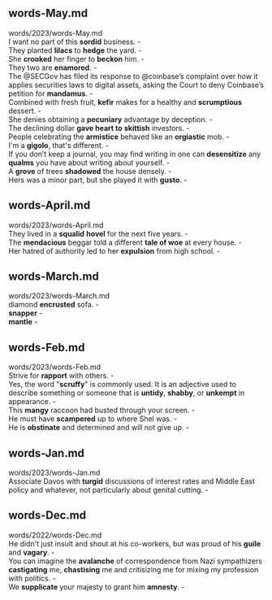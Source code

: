 ## words-May.md ##  
words/2023/words-May.md  
I want no part of this **sordid** business. -  
They planted **lilacs** to **hedge** the yard. -  
She **crooked** her finger to **beckon** him. -  
They two are **enamored**. -  
The @SECGov has filed its response to @coinbase’s complaint over how it applies securities laws to digital assets, asking the Court to deny Coinbase’s petition for **mandamus**. -  
Combined with fresh fruit, **kefir** makes for a healthy and **scrumptious** dessert. -  
She denies obtaining a **pecuniary** advantage by deception. -  
The declining dollar **gave heart to** **skittish** investors. -  
People celebrating the **armistice** behaved like an **orgiastic** mob. -  
I'm a **gigolo**, that's different. -  
If you don’t keep a journal, you may find writing in one can **desensitize** any **qualms** you have about writing about yourself. -  
A **grove** of trees **shadowed** the house densely. -  
Hers was a minor part, but she played it with **gusto**. -  

## words-April.md ##  
words/2023/words-April.md  
They lived in a **squalid** **hovel** for the next five years. -  
The **mendacious** beggar told a different **tale of woe** at every house.  -  
Her hatred of authority led to her **expulsion** from high school. -  

## words-March.md ##  
words/2023/words-March.md  
diamond **encrusted** sofa. -  
**snapper** -  
**mantle** -  

## words-Feb.md ##  
words/2023/words-Feb.md  
Strive for **rapport** with others. -  
Yes, the word "**scruffy**" is commonly used. It is an adjective used to describe something or someone that is **untidy**, **shabby**, or **unkempt** in appearance. -  
This **mangy** raccoon had busted through your screen. -  
He must have **scampered** up to where Shel was. -  
He is **obstinate** and determined and will not give up. -  

## words-Jan.md ##  
words/2023/words-Jan.md  
Associate Davos with **turgid** discussions of interest rates and Middle East policy and whatever, not particularly about genital cutting. -  

## words-Dec.md ##  
words/2022/words-Dec.md  
He didn't just insult and shout at his co-workers, but was proud of his **guile** and **vagary**. -  
You can imagine the **avalanche** of correspondence from Nazi sympathizers **castigating** me, **chastising** me and critisizing me for mixing my profession with politics. -  
We **supplicate** your majesty to grant him **amnesty**. -  
